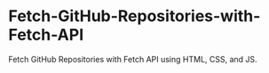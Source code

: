 # Fetch-GitHub-Repositories-with-Fetch-API
Fetch GitHub Repositories with Fetch API using HTML, CSS, and JS.
